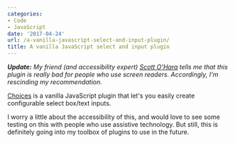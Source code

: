 ```yaml
---
categories:
- Code
- JavaScript
date: '2017-04-24'
url: /a-vanilla-javascript-select-and-input-plugin/
title: A vanilla JavaScript select and input plugin
---
```


***Update:*** *My friend (and accessibility expert) [Scott O'Hara](http://www.scottohara.me/) tells me that this plugin is really bad for people who use screen readers. Accordingly, I'm rescinding my recommendation.*

<a href="https://github.com/jshjohnson/Choices">Choices</a> is a vanilla JavaScript plugin that let's you easily create configurable select box/text inputs.

I worry a little about the accessibility of this, and would love to see some testing on this with people who use assistive technology. But still, this is definitely going into my toolbox of plugins to use in the future.